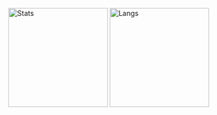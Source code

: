 <img src="https://github-readme-stats.vercel.app/api?username=Scriptor25&show_icons=true&theme=darcula&bg_color=00000000" alt="Stats" height="200" /> <img src="https://github-readme-stats.vercel.app/api/top-langs/?username=Scriptor25&langs_count=8&show_icons=true&theme=darcula&bg_color=00000000&layout=compact" alt="Langs" height="200" />
